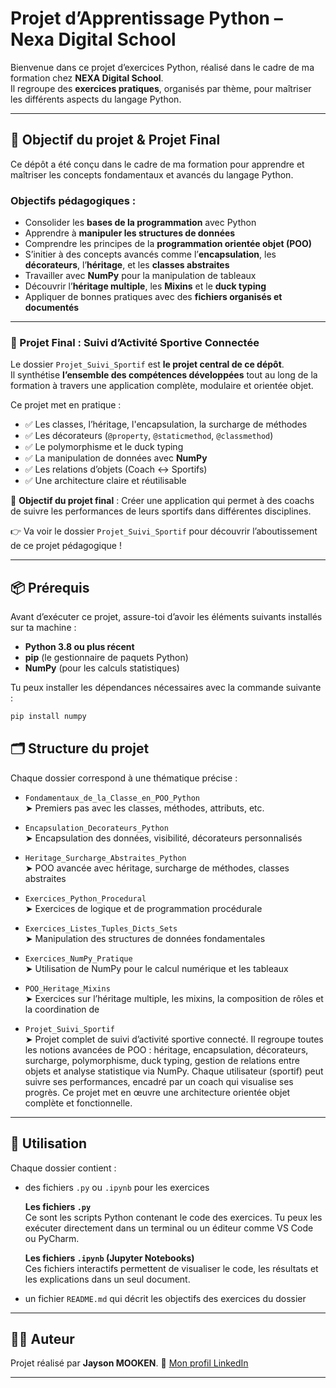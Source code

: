 # Projet d’Apprentissage Python – Nexa Digital School

Bienvenue dans ce projet d’exercices Python, réalisé dans le cadre de ma formation chez **NEXA Digital School**.  
Il regroupe des **exercices pratiques**, organisés par thème, pour maîtriser les différents aspects du langage Python.

---

## 🎯 Objectif du projet & Projet Final

Ce dépôt a été conçu dans le cadre de ma formation pour apprendre et maîtriser les concepts fondamentaux et avancés du langage Python.

### Objectifs pédagogiques :

- Consolider les **bases de la programmation** avec Python
- Apprendre à **manipuler les structures de données**
- Comprendre les principes de la **programmation orientée objet (POO)**
- S’initier à des concepts avancés comme l’**encapsulation**, les **décorateurs**, l’**héritage**, et les **classes abstraites**
- Travailler avec **NumPy** pour la manipulation de tableaux
- Découvrir l’**héritage multiple**, les **Mixins** et le **duck typing**
- Appliquer de bonnes pratiques avec des **fichiers organisés et documentés**

---

### 🌟 Projet Final : Suivi d’Activité Sportive Connectée

Le dossier `Projet_Suivi_Sportif` est **le projet central de ce dépôt**.  
Il synthétise **l’ensemble des compétences développées** tout au long de la formation à travers une application complète, modulaire et orientée objet.

Ce projet met en pratique :
- ✅ Les classes, l’héritage, l'encapsulation, la surcharge de méthodes
- ✅ Les décorateurs (`@property`, `@staticmethod`, `@classmethod`)
- ✅ Le polymorphisme et le duck typing
- ✅ La manipulation de données avec **NumPy**
- ✅ Les relations d’objets (Coach ↔ Sportifs)
- ✅ Une architecture claire et réutilisable

🎯 **Objectif du projet final** : Créer une application qui permet à des coachs de suivre les performances de leurs sportifs dans différentes disciplines.

👉 Va voir le dossier `Projet_Suivi_Sportif` pour découvrir l’aboutissement de ce projet pédagogique !


---

## 📦 Prérequis

Avant d’exécuter ce projet, assure-toi d’avoir les éléments suivants installés sur ta machine :

- **Python 3.8 ou plus récent**
- **pip** (le gestionnaire de paquets Python)
- **NumPy** (pour les calculs statistiques)

Tu peux installer les dépendances nécessaires avec la commande suivante :

```bash
pip install numpy
```

## 🗂️ Structure du projet

Chaque dossier correspond à une thématique précise :

- `Fondamentaux_de_la_Classe_en_POO_Python`  
  ➤ Premiers pas avec les classes, méthodes, attributs, etc.

- `Encapsulation_Decorateurs_Python`  
  ➤ Encapsulation des données, visibilité, décorateurs personnalisés

- `Heritage_Surcharge_Abstraites_Python`  
  ➤ POO avancée avec héritage, surcharge de méthodes, classes abstraites

- `Exercices_Python_Procedural`  
  ➤ Exercices de logique et de programmation procédurale

- `Exercices_Listes_Tuples_Dicts_Sets`  
  ➤ Manipulation des structures de données fondamentales

- `Exercices_NumPy_Pratique`  
  ➤ Utilisation de NumPy pour le calcul numérique et les tableaux

- `POO_Heritage_Mixins`  
  ➤ Exercices sur l’héritage multiple, les mixins, la composition de rôles et la coordination de 
  
- `Projet_Suivi_Sportif`  
  ➤ Projet complet de suivi d’activité sportive connecté. Il regroupe toutes les notions avancées de POO : héritage, encapsulation, décorateurs, surcharge, polymorphisme, duck typing, gestion de relations entre objets et analyse statistique via NumPy. Chaque utilisateur (sportif) peut suivre ses performances, encadré par un coach qui visualise ses progrès. Ce projet met en œuvre une architecture orientée objet complète et fonctionnelle.

---

## 🔧 Utilisation

Chaque dossier contient :

- des fichiers `.py` ou `.ipynb` pour les exercices  

  **Les fichiers `.py`**  
  Ce sont les scripts Python contenant le code des exercices. Tu peux les exécuter directement dans un terminal ou un éditeur comme VS Code ou PyCharm.  
  
  **Les fichiers `.ipynb` (Jupyter Notebooks)**  
  Ces fichiers interactifs permettent de visualiser le code, les résultats et les explications dans un seul document.

- un fichier `README.md` qui décrit les objectifs des exercices du dossier

---

## 👨‍💻 Auteur

Projet réalisé par **Jayson MOOKEN**.
🔗 [Mon profil LinkedIn](https://www.linkedin.com/in/jayson-mooken/)

---
